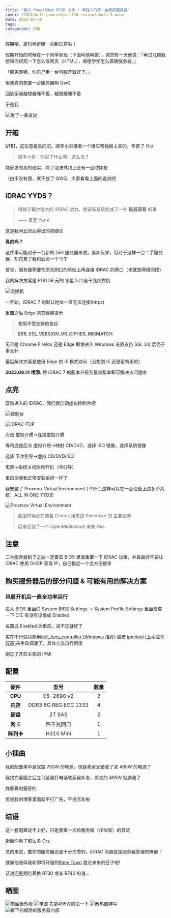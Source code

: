 ```yaml
---
title: "戴尔 PowerEdge R720 上手 : 年轻人的第一台家庭服务器"
cover: /2022/dell-poweredge-r720-review/photo-3.webp
date: 2022-07-30
tags:
categories: 开箱
---
```


假期咯，是时候折腾一些新玩意啦！

假期开始的时候在一个同学家玩（下面叫他叫兽），突然有一天他说：「再过几周我想和你研究一下怎么写网页（HTML），顺便学学怎么搭建服务器。」

「服务器嘛，你自己用一台电脑开就好了。」

但我真的想要一台服务器啊 QwQ

回到家我越想越睡不着，越想越睡不着

于是我

![发了一条说说](qzone.webp)

## 开箱

**U1S1**，这玩意是真的沉。顺丰小哥推着一个推车帮我推上来的，辛苦了 Orz

> 顺丰小哥：你买了什么啊，这么沉？

商家发的真的结实，除了泡沫外顶上还有一层防摔垫

（由于没有图，就不放了 QWQ，大家看看上面的说说吧

## iDRAC YYDS？

> 得益于戴尔强大的 iDRAC 助力，使安装系统变成了一件 **极其容易** 的事
>
> —— 景蓝 Yurik

这是我问云资后得出的初结论

**真的吗？**

这件事可能对于一台新的 Dell 服务器来说，易如反掌，但对于这样一台二手服务器，却花费了我和云资一个下午

首先，服务器需要在原先网口的基础上再连接 iDRAC 的网口（也就是两根网线）

我的解决方案是 PDD 58 元的 水星 5 口全千兆交换机

![交换机](switch.webp)

一开始，iDRAC 7 的默认地址一直无法连接(https)

重置之后 Edge 浏览器便提示

> **使用不受支持的协议**
>
> **ERR_SSL_VERSION_OR_CIPHER_MISMATCH**

无论是 Chrome Firefox 还是 Edge 即使进入 Windows 设置支持 SSL 3.0 后仍于事无补

最后解决方案是使用 Edge 的 IE 模式访问（没想到 IE 还是蛮有用的）

**2023.09.14 增添:** 将 iDRAC 7 的版本升级到最新版本即可解决该问题啦

## 点亮

既然进入的 iDRAC，我们就启动虚拟控制台吧

![控制台](idrac-1.webp)

![iDRAC-TOP](idrac-3.webp)

点击 虚拟介质->连接虚拟介质

等待连接后点 虚拟介质->映射 CD/DVD，选择 ISO 镜像，选择系统镜像

选择 下次引导->虚拟 CD/DVD/ISO

电源->系统关机后再开机（冷引导）

重启后就和正常安装系统一样了

我安装了 Proxmox Virtual Environment ( PVE ),这样可以在一台设备上跑多个系统，ALL IN ONE YYDS!

![Proxmox Virtual Environment](PVE.webp)

> 截图时候还在装着 Centos 用来跑 Rimetown 的 主要服务
>
> 后来还装了一个 OpenMediaVault 来做 Nas

## 注意

二手服务器到了之后一定要去 BIOS 里面重置一下 iDRAC 设置，并且最好不要让 iDRAC 使用 DHCP 获取 IP，自己指定一个会方便很多

## 购买服务器后的部分问题 & 可能有用的解决方案

### 风扇开机后一直全功率运行

进入 BIOS 里面的 System BIOS Settings -> System Profile Settings 里面检查一下 C1E 有没有设置成 Enabled

设置成 Enabled 后重启，说不定就好了

实在不行就只能用[dell_fans_controller (Windows 推荐)](https://github.com/cw1997/dell_fans_controller) 或者 [ipmitool (上手成本较高)](https://github.com/ipmitool/ipmitool)来手动调速了，具体方法自行百度

别忘了开启主机的 IPMI

## 配置

|  **硬件**  |       **型号**       | **数量** |
| :--------: | :------------------: | :------: |
|  **CPU**   |     E5\-2690 v2      |    2     |
|  **内存**  | DDR3 8G REG ECC 1333 |    4     |
|  **硬盘**  |        2T SAS        |    2     |
|  **网卡**  |      四千兆网口      |    1     |
| **阵列卡** |      H310 Mini       |    1     |

## 小插曲

我的配置单中是双路 750W 的电源，但是卖家发错成了双 495W 的电源了

我找完客服之后立马给我打电话联系我补发，原先的 495W 就送我了

商家真的蛮好的

但是我的博客里面就不打广告，不提店名啦

## 结语

这一套配置说不上好，只是我第一次捡服务器（洋垃圾）的尝试

谢谢你看了那么多 Orz

总的来说，戴尔的服务器还是十分优秀的，iDRAC 简直就是服务器管理的神器！

就靠他陪伴我和即将开服的[Rime Town](https://rimetown.net) 度过未来的日子啦!

话说还是期待着换 R730 或者 R740 的说...

## 晒图

![前面板外观](photo-1.webp)
![电源  先拿495W的拍一下](photo-2.webp)
![散热器特写](photo-3.webp)
![拆下挡板后的服务器内部](photo-4.webp)
